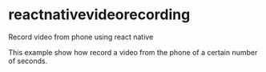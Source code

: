 # reactnativevideorecording
Record video from phone using react native

This example show how record a video from the phone of a certain number of seconds.

